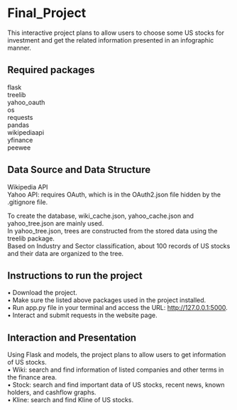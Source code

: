 # Final_Project
This interactive project plans to allow users to choose some US stocks for investment and get the related information presented in an infographic manner.

## Required packages
flask  
treelib  
yahoo_oauth  
os  
requests  
pandas  
wikipediaapi  
yfinance  
peewee  

## Data Source and Data Structure
Wikipedia API  
Yahoo API: requires OAuth, which is in the OAuth2.json file hidden by the .gitignore file.  

To create the database, wiki_cache.json, yahoo_cache.json and yahoo_tree.json are mainly used.  
In yahoo_tree.json, trees are constructed from the stored data using the treelib package.  
Based on Industry and Sector classification, about 100 records of US stocks and their data are organized to the tree.

## Instructions to run the project
•	Download the project.  
•	Make sure the listed above packages used in the project installed.  
•	Run app.py file in your terminal and access the URL: http://127.0.0.1:5000.  
•	Interact and submit requests in the website page.  

## Interaction and Presentation
Using Flask and models, the project plans to allow users to get information of US stocks.  
•	Wiki: search and find information of listed companies and other terms in the finance area.  
•	Stock: search and find important data of US stocks, recent news, known holders, and cashflow graphs.  
•	Kline: search and find Kline of US stocks.  











